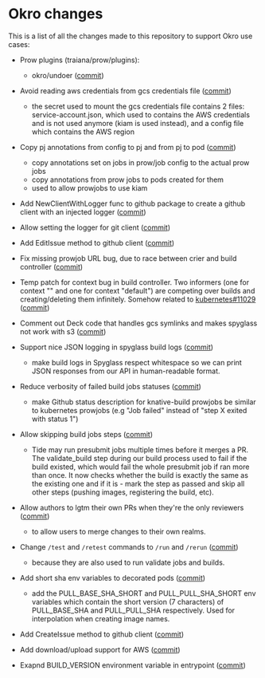 # Okro changes

This is a list of all the changes made to this repository to support Okro use cases:

- Prow plugins (traiana/prow/plugins):
  - okro/undoer ([commit](https://github.com/traiana/test-infra/commit/42d85973f83e4f39cd592543be144cef7a4f6d09))

- Avoid reading aws credentials from gcs credentials file ([commit](https://github.com/traiana/test-infra/commit/0aa71031f4eda26676630e0549b517bcca3fb959))
  - the secret used to mount the gcs credentials file contains 2 files: service-account.json, which used to contains the AWS
  credentials and is not used anymore (kiam is used instead), and a config file which contains the AWS region
  
- Copy pj annotations from config to pj and from pj to pod ([commit](https://github.com/traiana/test-infra/commit/498d4fd37468972ff2f872562601d990089b731d))
  - copy annotations set on jobs in prow/job config to the actual prow jobs
  - copy annotations from prow jobs to pods created for them
  - used to allow prowjobs to use kiam

- Add NewClientWithLogger func to github package to create a github client with an injected logger ([commit](https://github.com/traiana/test-infra/commit/74f80b7d1237fb2c8b5b3f6844bf119f203543ee))

- Allow setting the logger for git client ([commit](https://github.com/traiana/test-infra/commit/1666ebeb81d6b7ee303c642f0b9f38e98bca5d51))

- Add EditIssue method to github client ([commit](https://github.com/traiana/test-infra/commit/1e4254e8faa45936bfb4090430f10ac3de21d437 ))

- Fix missing prowjob URL bug, due to race between crier and build controller ([commit](https://github.com/traiana/test-infra/commit/d6129dd927ce985baa0f0bbd8ece3fbf1cd5a505))

- Temp patch for context bug in build controller. Two informers (one for context "" and one for context "default") are competing
over builds and creating/deleting them infinitely. Somehow related to [kubernetes#11029](https://github.com/kubernetes/test-infra/issues/11029) ([commit](https://github.com/traiana/test-infra/commit/fb2a1b7c9decf013cf8cfa19c8744e3a5c6f19ab))

- Comment out Deck code that handles gcs symlinks and makes spyglass not work with s3 ([commit](https://github.com/traiana/test-infra/commit/3992cb26b37b05b50bee9417c04c603d0d4d8357))

- Support nice JSON logging in spyglass build logs ([commit](https://github.com/traiana/test-infra/commit/baf2edc76450eece5cf60253b899f442c7d2bfd9))
  - make build logs in Spyglass respect whitespace so we can print JSON responses from our API in human-readable format.

- Reduce verbosity of failed build jobs statuses ([commit](https://github.com/traiana/test-infra/commit/6b1c7d0613ff48c3182e3e284778f83221f0f012))
  - make Github status description for knative-build prowjobs be similar to kubernetes prowjobs (e.g "Job failed" instead of "step X exited with status 1")

- Allow skipping build jobs steps ([commit](https://github.com/traiana/test-infra/commit/5b8af55c4fa160a26cbf558c7b9001b2531ac99e))
  - Tide may run presubmit jobs multiple times before it merges a PR. The validate_build step during our build process
    used to fail if the build existed, which would fail the whole presubmit job if ran more than once. It now checks
    whether the build is exactly the same as the existing one and if it is - mark the step as passed and skip all other
    steps (pushing images, registering the build, etc).

- Allow authors to lgtm their own PRs when they're the only reviewers ([commit](https://github.com/traiana/test-infra/commit/f2077f6c5fc22de520af5dd86c47725fc4ed7334))
  - to allow users to merge changes to their own realms.

- Change `/test` and `/retest` commands to `/run` and `/rerun` ([commit](https://github.com/traiana/test-infra/commit/262ef6edb8b8c684b164b776ad34c63223c928a3))
  - because they are also used to run validate jobs and builds.
  
- Add short sha env variables to decorated pods ([commit](https://github.com/traiana/test-infra/commit/2a9a0e38373a9d0d71934eb5177a9b4e17793e32))
  - add the PULL_BASE_SHA_SHORT and PULL_PULL_SHA_SHORT env variables which contain the short version (7 characters) of
    PULL_BASE_SHA and PULL_PULL_SHA respectively. Used for interpolation when creating image names.

- Add CreateIssue method to github client ([commit](https://github.com/traiana/test-infra/commit/c4eb98e3974952579becad07fd7b9c6ebd05c181))

- Add download/upload support for AWS ([commit](https://github.com/traiana/test-infra/commit/399221e950277f1a3fd58408628e207bf96d6ca2))

- Exapnd BUILD_VERSION environment variable in entrypoint ([commit](https://github.com/traiana/test-infra/commit/dcff9a87d60d9ea8a02f4111e075b92714c6ddaf))


